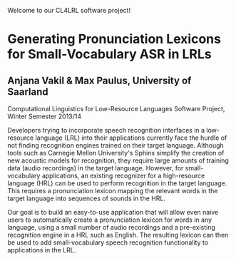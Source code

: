 Welcome to our CL4LRL software project!

Generating Pronunciation Lexicons for Small-Vocabulary ASR in LRLs
============

Anjana Vakil & Max Paulus, University of Saarland
------------

Computational Linguistics for Low-Resource Languages
Software Project, Winter Semester 2013/14


Developers trying to incorporate speech recognition interfaces in a low-resource language (LRL) into their applications currently face the hurdle of not finding recognition engines trained on their target language. Although tools such as Carnegie Mellon University's Sphinx simplify the creation of new acoustic models for recognition, they require large amounts of training data (audio recordings) in the target language. However, for small-vocabulary applications, an existing recognizer for a high-resource language (HRL) can be used to perform recognition in the target language. This requires a pronunciation lexicon mapping the relevant words in the target language into sequences of sounds in the HRL.

Our goal is to build an easy-to-use application that will allow even naive users to automatically create a pronunciation lexicon for words in any language, using a small number of audio recordings and a pre-existing recognition engine in a HRL such as English. The resulting lexicon can then be used to add small-vocabulary speech recognition functionality to applications in the LRL.